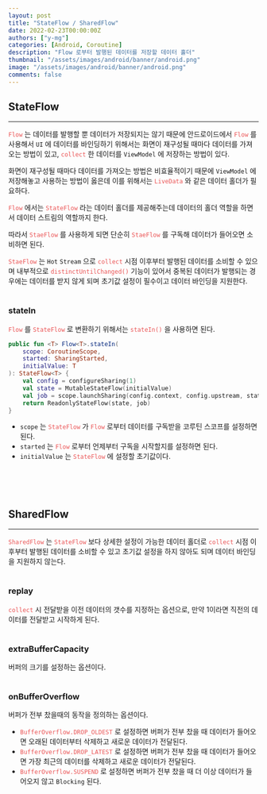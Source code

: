 ```yaml
---
layout: post
title: "StateFlow / SharedFlow"
date: 2022-02-23T00:00:00Z
authors: ["y-mg"]
categories: [Android, Coroutine]
description: "Flow 로부터 발행된 데이터를 저장할 데이터 홀더"
thumbnail: "/assets/images/android/banner/android.png"
image: "/assets/images/android/banner/android.png"
comments: false
---
```


## StateFlow
***
<code style="color: #eb5657;">Flow</code> 는 데이터를 발행할 뿐 데이터가 저장되지는 않기 때문에 안드로이드에서 <code style="color: #eb5657;">Flow</code> 를 사용해서 `UI` 에 데이터를 바인딩하기 위해서는 화면이 재구성될 때마다 데이터를 가져오는 방법이 있고, <code style="color: #eb5657;">collect</code> 한 데이터를 `ViewModel` 에 저장하는 방법이 있다.
<br/>

화면이 재구성될 때마다 데이터를 가져오는 방법은 비효율적이기 때문에 `ViewModel` 에 저장해놓고 사용하는 방법이 옳은데 이를 위해서는 <code style="color: #eb5657;">LiveData</code> 와 같은 데이터 홀더가 필요하다.
<br/>

<code style="color: #eb5657;">Flow</code> 에서는 <code style="color: #eb5657;">StateFlow</code> 라는 데이터 홀더를 제공해주는데 데이터의 홀더 역할을 하면서 데이터 스트림의 역할까지 한다.
<br/>

따라서 <code style="color: #eb5657;">StaeFlow</code> 를 사용하게 되면 단순히 <code style="color: #eb5657;">StaeFlow</code> 를 구독해 데이터가 들어오면 소비하면 된다.
<br/>

 <code style="color: #eb5657;">StaeFlow</code> 는 `Hot` `Stream` 으로 <code style="color: #eb5657;">collect</code> 시점 이후부터 발행된 데이터를 소비할 수 있으며 내부적으로 <code style="color: #eb5657;">distinctUntilChanged()</code> 기능이 있어서 중복된 데이터가 발행되는 경우에는 데이터를 받지 않게 되며 초기값 설정이 필수이고 데이터 바인딩을 지원한다.
<br/>
<br/>

### stateIn
<code style="color: #eb5657;">Flow</code> 를 <code style="color: #eb5657;">StateFlow</code> 로 변환하기 위해서는 <code style="color: #eb5657;">stateIn()</code> 을 사용하면 된다.
<br/>

```kotlin
public fun <T> Flow<T>.stateIn(
    scope: CoroutineScope,
    started: SharingStarted,
    initialValue: T
): StateFlow<T> {
    val config = configureSharing(1)
    val state = MutableStateFlow(initialValue)
    val job = scope.launchSharing(config.context, config.upstream, state, started, initialValue)
    return ReadonlyStateFlow(state, job)
}
```
- `scope` 는 <code style="color: #eb5657;">StateFlow</code> 가 <code style="color: #eb5657;">Flow</code> 로부터 데이터를 구독받을 코루틴 스코프를 설정하면 된다.
- `started` 는 <code style="color: #eb5657;">Flow</code> 로부터 언제부터 구독을 시작할지를 설정하면 된다.
- `initialValue` 는 <code style="color: #eb5657;">StateFlow</code> 에 설정할 초기값이다.
<br/>
<br/>
<br/>



## SharedFlow
***
<code style="color: #eb5657;">SharedFlow</code> 는 <code style="color: #eb5657;">StateFlow</code> 보다 상세한 설정이 가능한 데이터 홀더로 <code style="color: #eb5657;">collect</code> 시점 이후부터 발행된 데이터를 소비할 수 있고 초기값 설정을 하지 않아도 되며 데이터 바인딩을 지원하지 않는다.
<br/>
<br/>

### replay
<code style="color: #eb5657;">collect</code> 시 전달받을 이전 데이터의 갯수를 지정하는 옵션으로, 만약 1이라면 <code style="color: #eb5657;"></code> 직전의 데이터를 전달받고 시작하게 된다.
<br>
<br>

### extraBufferCapacity
버퍼의 크기를 설정하는 옵션이다.
<br>
<br>

### onBufferOverflow
버퍼가 전부 찼을때의 동작을 정의하는 옵션이다.
- <code style="color: #eb5657;">BufferOverflow.DROP_OLDEST</code> 로 설정하면 버퍼가 전부 찼을 때 데이터가 들어오면 오래된 데이터부터 삭제하고 새로운 데이터가 전달된다.
- <code style="color: #eb5657;">BufferOverflow.DROP_LATEST</code> 로 설정하면 버퍼가 전부 찼을 때 데이터가 들어오면 가장 최근의 데이터를 삭제하고 새로운 데이터가 전달된다.
- <code style="color: #eb5657;">BufferOverflow.SUSPEND</code> 로 설정하면 버퍼가 전부 찼을 때 더 이상 데이터가 들어오지 않고 `Blocking` 된다.